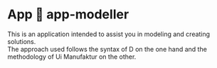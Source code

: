 # App 🎁 app-modeller

This is an application intended to assist you in modeling and creating solutions.  
The approach used follows the syntax of D on the one hand and the methodology of Ui Manufaktur on the other.
